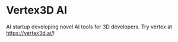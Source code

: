 # Vertex3D AI
AI startup developing novel AI tools for 3D developers. Try vertex at https://vertex3d.ai/!
